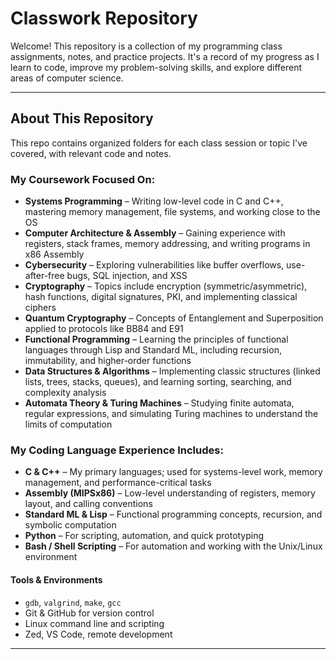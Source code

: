 # Classwork Repository

Welcome! This repository is a collection of my programming class assignments, notes, and practice projects. It's a record of my progress as I learn to code, improve my problem-solving skills, and explore different areas of computer science.

---

## About This Repository

This repo contains organized folders for each class session or topic I've covered, with relevant code and notes.

### My Coursework Focused On:

-  **Systems Programming** – Writing low-level code in C and C++, mastering memory management, file systems, and working close to the OS  
-  **Computer Architecture & Assembly** – Gaining experience with registers, stack frames, memory addressing, and writing programs in x86 Assembly  
-  **Cybersecurity** – Exploring vulnerabilities like buffer overflows, use-after-free bugs, SQL injection, and XSS
-  **Cryptography** – Topics include encryption (symmetric/asymmetric), hash functions, digital signatures, PKI, and implementing classical ciphers
-  **Quantum Cryptography** – Concepts of Entanglement and Superposition applied to protocols like BB84 and E91
-  **Functional Programming** – Learning the principles of functional languages through Lisp and Standard ML, including recursion, immutability, and higher-order functions  
-  **Data Structures & Algorithms** – Implementing classic structures (linked lists, trees, stacks, queues), and learning sorting, searching, and complexity analysis  
-  **Automata Theory & Turing Machines** – Studying finite automata, regular expressions, and simulating Turing machines to understand the limits of computation  

### My Coding Language Experience Includes:

- **C & C++** – My primary languages; used for systems-level work, memory management, and performance-critical tasks  
- **Assembly (MIPSx86)** – Low-level understanding of registers, memory layout, and calling conventions  
- **Standard ML & Lisp** – Functional programming concepts, recursion, and symbolic computation
- **Python** – For scripting, automation, and quick prototyping  
- **Bash / Shell Scripting** – For automation and working with the Unix/Linux environment  

#### Tools & Environments
- `gdb`, `valgrind`, `make`, `gcc`
- Git & GitHub for version control
- Linux command line and scripting
- Zed, VS Code, remote development


---

